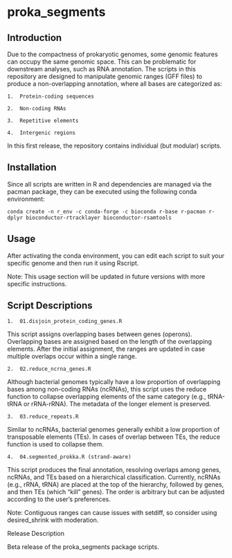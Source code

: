 # proka_segments
 
## Introduction

Due to the compactness of prokaryotic genomes, some genomic features can occupy the same genomic space. This can be problematic for downstream analyses, such as RNA annotation. The scripts in this repository are designed to manipulate genomic ranges (GFF files) to produce a non-overlapping annotation, where all bases are categorized as:

	1.	Protein-coding sequences

	2.	Non-coding RNAs

	3.	Repetitive elements

	4.	Intergenic regions


In this first release, the repository contains individual (but modular) scripts.

## Installation

Since all scripts are written in R and dependencies are managed via the pacman package, they can be executed using the following conda environment:

```
conda create -n r_env -c conda-forge -c bioconda r-base r-pacman r-dplyr bioconductor-rtracklayer bioconductor-rsamtools
```

## Usage
After activating the conda environment, you can edit each script to suit your specific genome and then run it using Rscript.

Note: This usage section will be updated in future versions with more specific instructions.

## Script Descriptions
	1.	01.disjoin_protein_coding_genes.R

This script assigns overlapping bases between genes (operons). Overlapping bases are assigned based on the length of the overlapping elements. After the initial assignment, the ranges are updated in case multiple overlaps occur within a single range.

	2.	02.reduce_ncrna_genes.R

Although bacterial genomes typically have a low proportion of overlapping bases among non-coding RNAs (ncRNAs), this script uses the reduce function to collapse overlapping elements of the same category (e.g., tRNA-tRNA or rRNA-rRNA). The metadata of the longer element is preserved.

	3.	03.reduce_repeats.R

Similar to ncRNAs, bacterial genomes generally exhibit a low proportion of transposable elements (TEs). In cases of overlap between TEs, the reduce function is used to collapse them.

	4.	04.segmented_prokka.R (strand-aware)

This script produces the final annotation, resolving overlaps among genes, ncRNAs, and TEs based on a hierarchical classification. Currently, ncRNAs (e.g., rRNA, tRNA) are placed at the top of the hierarchy, followed by genes, and then TEs (which “kill” genes). The order is arbitrary but can be adjusted according to the user’s preferences.


Note: Contiguous ranges can cause issues with setdiff, so consider using desired_shrink with moderation.

Release Description

Beta release of the proka_segments package scripts.

